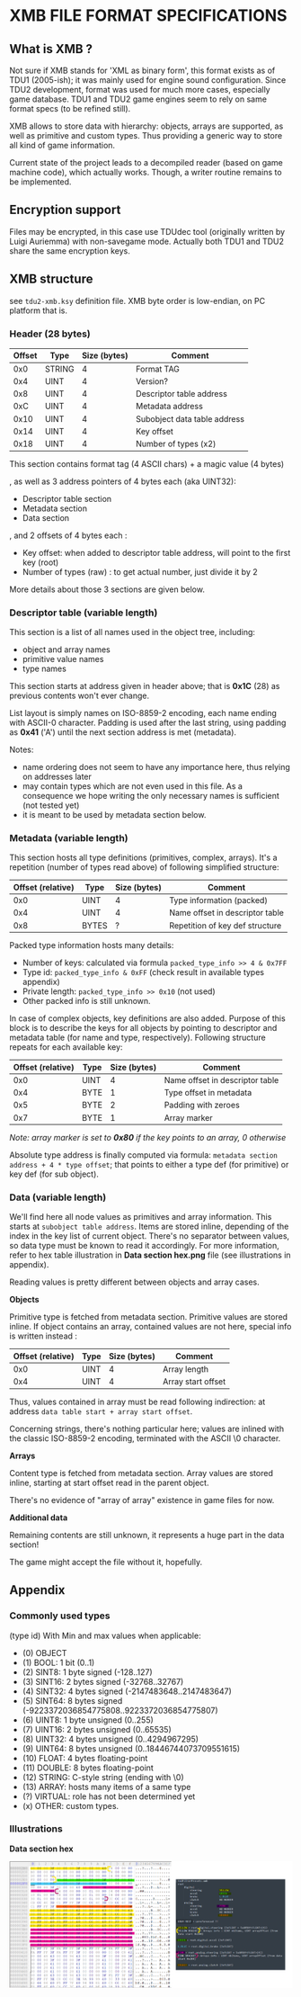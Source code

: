XMB FILE FORMAT SPECIFICATIONS
==============================

## What is XMB ?
Not sure if XMB stands for 'XML as binary form', this format exists as of TDU1 (2005-ish); it was mainly used for engine sound configuration. Since TDU2 development, format was used for much more cases, especially game database. TDU1 and TDU2 game engines seem to rely on same format specs (to be refined still).

XMB allows to store data with hierarchy: objects, arrays are supported, as well as primitive and custom types. Thus providing a generic way to store all kind of game information.

Current state of the project leads to a decompiled reader (based on game machine code), which actually works. Though, a writer routine remains to be implemented.

## Encryption support
Files may be encrypted, in this case use TDUdec tool (originally written by Luigi Auriemma) with non-savegame mode. Actually both TDU1 and TDU2 share the same encryption keys.

## XMB structure
see `tdu2-xmb.ksy` definition file. XMB byte order is low-endian, on PC platform that is.

### Header (28 bytes)

| Offset | Type   | Size (bytes) | Comment                       |
|--------|--------|--------------|-------------------------------|
| 0x0    | STRING | 4            | Format TAG                    |
| 0x4    | UINT   | 4            | Version?                      |
| 0x8    | UINT   | 4            | Descriptor table address      |
| 0xC    | UINT   | 4            | Metadata address              |
| 0x10   | UINT   | 4            | Subobject data table address  |
| 0x14   | UINT   | 4            | Key offset                    |
| 0x18   | UINT   | 4            | Number of types (x2)          |

This section contains format tag (4 ASCII chars) + a magic value (4 bytes)

, as well as 3 address pointers of 4 bytes each (aka UINT32):
- Descriptor table section
- Metadata section
- Data section

, and 2 offsets of 4 bytes each :
- Key offset: when added to descriptor table address, will point to the first key (root)
- Number of types (raw) : to get actual number, just divide it by 2

More details about those 3 sections are given below.

### Descriptor table (variable length)

This section is a list of all names used in the object tree, including:
- object and array names
- primitive value names
- type names

This section starts at address given in header above; that is **0x1C** (28) as previous contents won't ever change.

List layout is simply names on ISO-8859-2 encoding, each name ending with ASCII-0 character. Padding is used after the last string, using padding as **0x41** ('A') until the next section address is met (metadata).

Notes: 
- name ordering does not seem to have any importance here, thus relying on addresses later
- may contain types which are not even used in this file. As a consequence we hope writing the only necessary names is sufficient (not tested yet)
- it is meant to be used by metadata section below.

### Metadata (variable length)
This section hosts all type definitions (primitives, complex, arrays). It's a repetition (number of types read above) of following simplified structure:

| Offset (relative)                   | Type  | Size (bytes) | Comment                                         |
|-------------------------------------|-------|--------------|-------------------------------------------------|
| 0x0                                 | UINT  | 4            | Type information (packed)                       |
| 0x4                                 | UINT  | 4            | Name offset in descriptor table                 |
| 0x8                                 | BYTES | ?            | Repetition of key def structure                 |

Packed type information hosts many details:
- Number of keys: calculated via formula `packed_type_info >> 4 & 0x7FF`
- Type id: `packed_type_info & 0xFF` (check result in available types appendix)
- Private length: `packed_type_info >> 0x10` (not used)
- Other packed info is still unknown.

In case of complex objects, key definitions are also added. Purpose of this block is to describe the keys for all objects by pointing to descriptor and metadata table (for name and type, respectively). Following structure repeats for each available key:

| Offset (relative) | Type | Size (bytes) | Comment                         |
|-------------------|------|--------------|---------------------------------|
| 0x0               | UINT | 4            | Name offset in descriptor table |
| 0x4               | BYTE | 1            | Type offset in metadata         |
| 0x5               | BYTE | 2            | Padding with zeroes             |
| 0x7               | BYTE | 1            | Array marker                    |

*Note: array marker is set to **0x80** if the key points to an array, 0 otherwise*

Absolute type address is finally computed via formula: `metadata section address + 4 * type offset`; that points to either a type def (for primitive) or key def (for sub object).

### Data (variable length)

We'll find here all node values as primitives and array information. This starts at `subobject table address`. Items are stored inline, depending of the index in the key list of current object. There's no separator between values, so data type must be known to read it accordingly. For more information, refer to hex table illustration in **Data section hex.png** file (see illustrations in appendix).

Reading values is pretty different between objects and array cases.

**Objects**

Primitive type is fetched from metadata section. Primitive values are stored inline. If object contains an array, contained values are not here, special info is written instead :

| Offset (relative) | Type | Size (bytes) | Comment                 |
|-------------------|------|--------------|-------------------------|
| 0x0               | UINT | 4            | Array length            |
| 0x4               | UINT | 4            | Array start offset      |

Thus, values contained in array must be read following indirection: at address `data table start + array start offset`.

Concerning strings, there's nothing particular here; values are inlined with the classic ISO-8859-2 encoding, terminated with the ASCII \0 character.

**Arrays**

Content type is fetched from metadata section. Array values are stored inline, starting at start offset read in the parent object.

There's no evidence of "array of array" existence in game files for now.

**Additional data**

Remaining contents are still unknown, it represents a huge part in the data section! 

The game might accept the file without it, hopefully.

## Appendix

### Commonly used types

(type id) With Min and max values when applicable:

- (0) OBJECT
- (1) BOOL: 1 bit (0..1)
- (2) SINT8: 1 byte signed (-128..127)
- (3) SINT16: 2 bytes signed (-32768..32767)
- (4) SINT32: 4 bytes signed (-2147483648..2147483647)
- (5) SINT64: 8 bytes signed (-9223372036854775808..9223372036854775807)
- (6) UINT8: 1 byte unsigned (0..255)
- (7) UINT16: 2 bytes unsigned (0..65535)
- (8) UINT32: 4 bytes unsigned (0..4294967295)
- (9) UINT64: 8 bytes unsigned (0..18446744073709551615)
- (10) FLOAT: 4 bytes floating-point
- (11) DOUBLE: 8 bytes floating-point
- (12) STRING: C-style string (ending with \0)
- (13) ARRAY: hosts many items of a same type
- (?) VIRTUAL: role has not been determined yet
- (x) OTHER: custom types.


### Illustrations

**Data section hex**

![Data section hex](https://github.com/djey47/tduf-next/raw/master/doc/RE/TDU2-xmb/data-section-hex.png)
